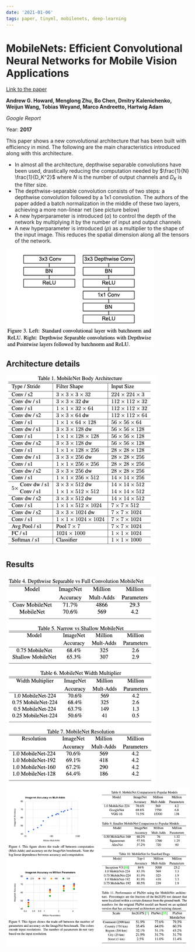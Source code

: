 ```yaml
---
date: '2021-01-06'
tags: paper, tinyml, mobilenets, deep-learning
---
```

# MobileNets: Efficient Convolutional Neural Networks for Mobile Vision Applications

[Link to the paper](https://arxiv.org/abs/1704.04861)

**Andrew G. Howard, Menglong Zhu, Bo Chen, Dmitry Kalenichenko, Weijun Wang, Tobias Weyand, Marco Andreetto, Hartwig Adam**

*Google Report*

Year: **2017**

This paper shows a new convolutional architecture that has been built with efficiency in mind. The following are the main characteristics introduced along with this architecture.

- In almost all the architecture, depthwise separable convolutions have been used, drastically reducing the computation needed by $\frac{1}{N} \frac{1}{D_K^2}$ where $N$ is the number of output channels and $D_K$ is the filter size.
- The depthwise-separable convolution consists of two steps: a depthwise convolution followed by a 1x1 convolution. The authors of the paper added a batch normalization in the middle of these two layers, achieving a more non-linear net (see picture below)
- A new hyperparameter is introduced ($\alpha$) to control the depth of the network by multiplying it by the number of input and output channels
- A new hyperparameter is introduced ($\rho$) as a multiplier to the shape of the input image. This reduces the spatial dimension along all the tensors of the network.

![](assets/howard2017/block.png)

## Architecture details
![](assets/howard2017/arch.png)

## Results
![](assets/howard2017/results.png)
![](assets/howard2017/results2.png)
